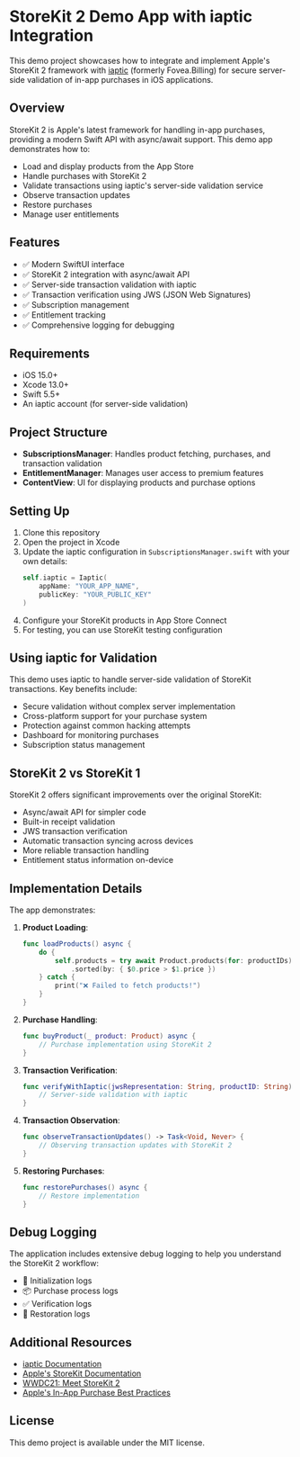 # StoreKit 2 Demo App with iaptic Integration

This demo project showcases how to integrate and implement Apple's StoreKit 2 framework with [iaptic](https://www.iaptic.com/) (formerly Fovea.Billing) for secure server-side validation of in-app purchases in iOS applications.

## Overview

StoreKit 2 is Apple's latest framework for handling in-app purchases, providing a modern Swift API with async/await support. This demo app demonstrates how to:

- Load and display products from the App Store
- Handle purchases with StoreKit 2
- Validate transactions using iaptic's server-side validation service
- Observe transaction updates
- Restore purchases
- Manage user entitlements

## Features

- ✅ Modern SwiftUI interface
- ✅ StoreKit 2 integration with async/await API
- ✅ Server-side transaction validation with iaptic
- ✅ Transaction verification using JWS (JSON Web Signatures)
- ✅ Subscription management
- ✅ Entitlement tracking
- ✅ Comprehensive logging for debugging

## Requirements

- iOS 15.0+
- Xcode 13.0+
- Swift 5.5+
- An iaptic account (for server-side validation)

## Project Structure

- **SubscriptionsManager**: Handles product fetching, purchases, and transaction validation
- **EntitlementManager**: Manages user access to premium features
- **ContentView**: UI for displaying products and purchase options

## Setting Up

1. Clone this repository
2. Open the project in Xcode
3. Update the iaptic configuration in `SubscriptionsManager.swift` with your own details:
   ```swift
   self.iaptic = Iaptic(
       appName: "YOUR_APP_NAME",
       publicKey: "YOUR_PUBLIC_KEY"
   )
   ```
4. Configure your StoreKit products in App Store Connect
5. For testing, you can use StoreKit testing configuration

## Using iaptic for Validation

This demo uses iaptic to handle server-side validation of StoreKit transactions. Key benefits include:

- Secure validation without complex server implementation
- Cross-platform support for your purchase system
- Protection against common hacking attempts
- Dashboard for monitoring purchases
- Subscription status management

## StoreKit 2 vs StoreKit 1

StoreKit 2 offers significant improvements over the original StoreKit:

- Async/await API for simpler code
- Built-in receipt validation
- JWS transaction verification
- Automatic transaction syncing across devices
- More reliable transaction handling
- Entitlement status information on-device

## Implementation Details

The app demonstrates:

1. **Product Loading**:
   ```swift
   func loadProducts() async {
       do {
           self.products = try await Product.products(for: productIDs)
               .sorted(by: { $0.price > $1.price })
       } catch {
           print("❌ Failed to fetch products!")
       }
   }
   ```

2. **Purchase Handling**:
   ```swift
   func buyProduct(_ product: Product) async {
       // Purchase implementation using StoreKit 2
   }
   ```

3. **Transaction Verification**:
   ```swift
   func verifyWithIaptic(jwsRepresentation: String, productID: String) async {
       // Server-side validation with iaptic
   }
   ```

4. **Transaction Observation**:
   ```swift
   func observeTransactionUpdates() -> Task<Void, Never> {
       // Observing transaction updates with StoreKit 2
   }
   ```

5. **Restoring Purchases**:
   ```swift
   func restorePurchases() async {
       // Restore implementation
   }
   ```

## Debug Logging

The application includes extensive debug logging to help you understand the StoreKit 2 workflow:

- 🚀 Initialization logs
- 📦 Purchase process logs
- ✅ Verification logs
- 🔄 Restoration logs

## Additional Resources

- [iaptic Documentation](https://www.iaptic.com/documentation)
- [Apple's StoreKit Documentation](https://developer.apple.com/documentation/storekit)
- [WWDC21: Meet StoreKit 2](https://developer.apple.com/videos/play/wwdc2021/10114/)
- [Apple's In-App Purchase Best Practices](https://developer.apple.com/app-store/in-app-purchase/)

## License

This demo project is available under the MIT license. 